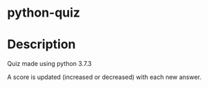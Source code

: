 # python-quiz


# Description

Quiz made using python 3.7.3

A score is updated (increased or decreased) with each new answer. 
